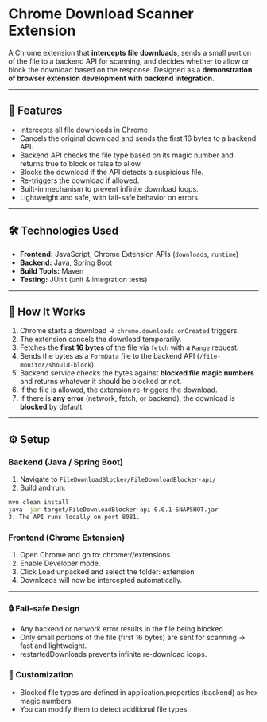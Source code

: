 # Chrome Download Scanner Extension

A Chrome extension that **intercepts file downloads**, sends a small portion of the file to a backend API for scanning, and decides whether to allow or block the download based on the response. Designed as a **demonstration of browser extension development with backend integration**.

---

## 🧩 Features

- Intercepts all file downloads in Chrome.  
- Cancels the original download and sends the first 16 bytes to a backend API.  
- Backend API checks the file type based on its magic number and returns true to block or false to allow
- Blocks the download if the API detects a suspicious file.  
- Re-triggers the download if allowed.  
- Built-in mechanism to prevent infinite download loops.  
- Lightweight and safe, with fail-safe behavior on errors.  

---

## 🛠️ Technologies Used

- **Frontend:** JavaScript, Chrome Extension APIs (`downloads`, `runtime`)  
- **Backend:** Java, Spring Boot  
- **Build Tools:** Maven  
- **Testing:** JUnit (unit & integration tests)  

---

## 🧪 How It Works

1. Chrome starts a download → `chrome.downloads.onCreated` triggers.  
2. The extension cancels the download temporarily.  
3. Fetches the **first 16 bytes** of the file via `fetch` with a `Range` request.  
4. Sends the bytes as a `FormData` file to the backend API (`/file-monitor/should-block`).  
5. Backend service checks the bytes against **blocked file magic numbers** and returns whatever it should be blocked or not. 
6. If the file is allowed, the extension re-triggers the download.  
7. If there is **any error** (network, fetch, or backend), the download is **blocked** by default.  

---

## ⚙️ Setup

### Backend (Java / Spring Boot)

1. Navigate to `FileDownloadBlocker/FileDownloadBlocker-api/`  
2. Build and run:
```bash
mvn clean install
java -jar target/FileDownloadBlocker-api-0.0.1-SNAPSHOT.jar
3. The API runs locally on port 8081.
```

### Frontend (Chrome Extension)
 
 1. Open Chrome and go to: chrome://extensions
 2. Enable Developer mode.
 3. Click Load unpacked and select the folder: extension
 4. Downloads will now be intercepted automatically.

 ---

 ### 🔒 Fail-safe Design
 - Any backend or network error results in the file being blocked.
 - Only small portions of the file (first 16 bytes) are sent for scanning → fast and lightweight.
 - restartedDownloads prevents infinite re-download loops.

 ### 🧪 Customization
 - Blocked file types are defined in application.properties (backend) as hex magic numbers.
 - You can modify them to detect additional file types.